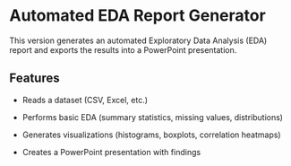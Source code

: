 # Automated EDA Report Generator

This version generates an automated Exploratory Data Analysis (EDA) report and exports the results into a PowerPoint presentation.

## Features

* Reads a dataset (CSV, Excel, etc.)

* Performs basic EDA (summary statistics, missing values, distributions)

* Generates visualizations (histograms, boxplots, correlation heatmaps)

* Creates a PowerPoint presentation with findings
